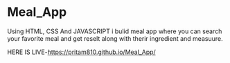 # Meal_App
Using HTML, CSS And JAVASCRIPT i bulid meal app where you can search your favorite meal and get reselt along with therir ingredient and measuure.

HERE IS LIVE-https://pritam810.github.io/Meal_App/
